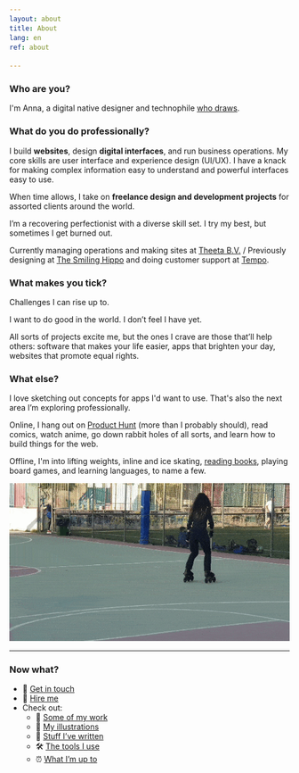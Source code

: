 ```yaml
---
layout: about
title: About
lang: en
ref: about

---
```


### Who are you?

I'm Anna, a digital native designer and technophile [who&nbsp;draws](/{{page.lang}}/graphics).

### What do you do professionally?

I build **websites**, design **digital interfaces**, and run business operations. My core skills are user interface and experience design (UI/UX). I have a knack for making complex information easy to understand and powerful interfaces easy to use.

When time allows, I take on **freelance design and development projects** for assorted clients around the world.

I’m a recovering perfectionist with a diverse skill set. I try my best, but sometimes I get burned out.

Currently managing operations and making sites at [Theeta B.V.](https://theeta.nl) / Previously designing at [The Smiling Hippo](https://thesmilinghippo.com) and doing customer support at [Tempo](https://www.yourtempo.co/).

### What makes you tick?

Challenges I can rise up to.

I want to do good in the world. I don’t feel I have yet.

All sorts of projects excite me, but the ones I crave are those that’ll help others: software that makes your life easier, apps that brighten your day, websites that promote equal rights.

### What else?

I love sketching out concepts for apps I'd want to use. That's also the next area I’m exploring professionally.

Online, I hang out on [Product Hunt](https://www.producthunt.com/@anna_0x) (more than I probably should), read comics, watch anime, go down rabbit holes of all sorts, and learn how to build things for the web.

Offline, I'm into lifting weights, inline and ice skating, [reading books](/reading/), playing board games, and learning languages, to name a few.

![Me doing a simple but cool looking trick on inline skates](/assets/skate-circle-2.gif)

***

### Now what?

* 💬 [Get in touch](/{{page.lang}}/contact)
* 🤝 [Hire me](/{{page.lang}}/services)
* Check out:
  * 💼 [Some of my work](/{{page.lang}}/#work)
  * 🎨 [My illustrations](/{{page.lang}}/graphics)
  * 📃 [Stuff I’ve written](/{{page.lang}}/writing)
  * 🛠 [The tools I use](/uses)
  * ⏰ [What I’m up to](/now)